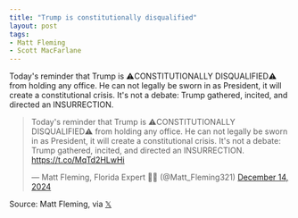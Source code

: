 ```yaml
---
title: "Trump is constitutionally disqualified"
layout: post
tags:
- Matt Fleming
- Scott MacFarlane
---
```


Today's reminder that Trump is ⚠️CONSTITUTIONALLY DISQUALIFIED⚠️ from holding any office. He can not legally be sworn in as President, it will create a constitutional crisis. It's not a debate: Trump gathered, incited, and directed an INSURRECTION.

<blockquote class="twitter-tweet"><p lang="en" dir="ltr">Today&#39;s reminder that Trump is ⚠️CONSTITUTIONALLY DISQUALIFIED⚠️ from holding any office. He can not legally be sworn in as President, it will create a constitutional crisis. It&#39;s not a debate: Trump gathered, incited, and directed an INSURRECTION. <a href="https://t.co/MqTd2HLwHi">https://t.co/MqTd2HLwHi</a></p>&mdash; Matt Fleming, Florida Expert 🌴🥥 (@Matt_Fleming321) <a href="https://twitter.com/Matt_Fleming321/status/1867744755884630127?ref_src=twsrc%5Etfw">December 14, 2024</a></blockquote> <script async src="https://platform.twitter.com/widgets.js" charset="utf-8"></script>

Source: Matt Fleming, via [𝕏](https://x.com)
